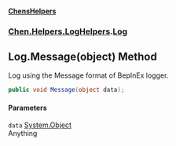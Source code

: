 #### [ChensHelpers](index 'index')
### [Chen.Helpers.LogHelpers](Chen_Helpers_LogHelpers 'Chen.Helpers.LogHelpers').[Log](Chen_Helpers_LogHelpers_Log 'Chen.Helpers.LogHelpers.Log')
## Log.Message(object) Method
Log using the Message format of BepInEx logger.  
```csharp
public void Message(object data);
```
#### Parameters
<a name='Chen_Helpers_LogHelpers_Log_Message(object)_data'></a>
`data` [System.Object](https://docs.microsoft.com/en-us/dotnet/api/System.Object 'System.Object')  
Anything
  
